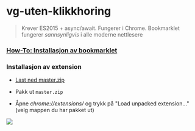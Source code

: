 # vg-uten-klikkhoring

> Krever ES2015 + async/await. Fungerer i Chrome. Bookmarklet fungerer _sannsynligvis_ i alle moderne nettlesere

### [How-To: Installasjon av bookmarklet](https://kalfheim.github.io/vg-uten-klikkhoring/)

### Installasjon av extension

- [Last ned master.zip](https://github.com/kalfheim/vg-uten-klikkhoring/archive/master.zip)

- Pakk ut `master.zip`

- Åpne *chrome://extensions/* og trykk på "Load unpacked extension..." (velg mappen du har pakket ut)

<img src="https://media.giphy.com/media/3ohhwrnCZ5Hmz3CaWI/giphy.gif">

